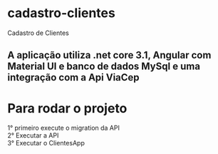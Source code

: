 # cadastro-clientes
Cadastro de Clientes </br>
##  A aplicação utiliza .net core 3.1, Angular com Material UI e banco de dados MySql e uma integração com a Api ViaCep
# Para rodar o projeto
1° primeiro execute o migration da API </br>
2° Executar a API </br>
3° Executar o ClientesApp
